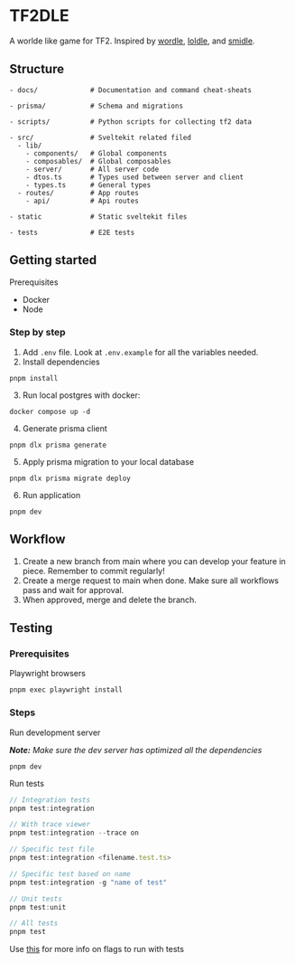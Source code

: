# TF2DLE

A worlde like game for TF2. Inspired by [wordle](https://www.nytimes.com/games/wordle/index.html), [loldle](https://loldle.net/), and [smidle](https://smidle.net/).

## Structure

```
- docs/             # Documentation and command cheat-sheats

- prisma/           # Schema and migrations

- scripts/          # Python scripts for collecting tf2 data

- src/              # Sveltekit related filed
  - lib/
    - components/   # Global components
    - composables/  # Global composables
    - server/       # All server code
    - dtos.ts       # Types used between server and client
    - types.ts      # General types
  - routes/         # App routes
    - api/          # Api routes

- static            # Static sveltekit files

- tests             # E2E tests
```

## Getting started

Prerequisites

- Docker
- Node

### Step by step

1. Add `.env` file. Look at `.env.example` for all the variables needed.
2. Install dependencies

```
pnpm install
```

3. Run local postgres with docker:

```
docker compose up -d
```

4. Generate prisma client

```
pnpm dlx prisma generate
```

5. Apply prisma migration to your local database

```
pnpm dlx prisma migrate deploy
```

6. Run application

```
pnpm dev
```

## Workflow

1. Create a new branch from main where you can develop your feature in piece. Remember to commit regularly!
2. Create a merge request to main when done. Make sure all workflows pass and wait for approval.
3. When approved, merge and delete the branch.

## Testing

### Prerequisites

Playwright browsers

```
pnpm exec playwright install
```

### Steps

Run development server

_**Note:** Make sure the dev server has optimized all the dependencies_

```
pnpm dev
```

Run tests

```ts
// Integration tests
pnpm test:integration

// With trace viewer
pnpm test:integration --trace on

// Specific test file
pnpm test:integration <filename.test.ts>

// Specific test based on name
pnpm test:integration -g "name of test"

// Unit tests
pnpm test:unit

// All tests
pnpm test
```

Use [this](https://playwright.dev/docs/running-tests) for more info on flags to run with tests
